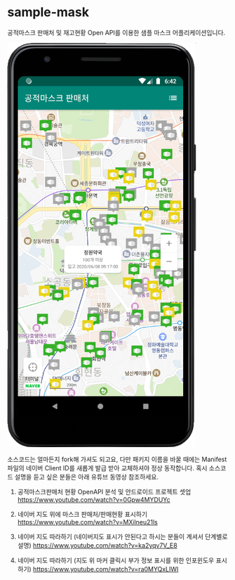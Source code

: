 # sample-mask
공적마스크 판매처 및 재고현황 Open API를 이용한 샘플 마스크 어플리케이션입니다.

![에뮬레이터](support/sample-mask.png)

소스코드는 얼마든지 fork해 가셔도 되고요, 다만 패키지 이름을 바꿀 때에는 Manifest 파일의 네이버 Client ID를 새롭게 발급 받아 교체하셔야 정상 동작합니다. 혹시 소스코드 설명을 듣고 싶은 분들은 아래 유튜브 동영상 참조하세요.

1. 공적마스크판매처 현황 OpenAPI 분석 및 안드로이드 프로젝트 셋업
https://www.youtube.com/watch?v=0Gpw4MYDUYc

2. 네이버 지도 위에 마스크 판매처/판매현황 표시하기
https://www.youtube.com/watch?v=MXilneu21ls

3. 네이버 지도 따라하기 (네이버지도 표시가 안된다고 하시는 분들이 계셔서 단계별로 설명)
https://www.youtube.com/watch?v=ka2yqv7V_E8

4. 네이버 지도 따라하기 (지도 위 마커 클릭시 부가 정보 표시를 위한 인포윈도우 표시하기)
https://www.youtube.com/watch?v=ra0MYQxLIWI
